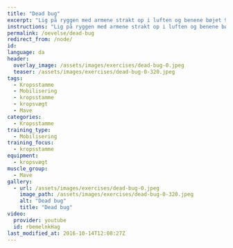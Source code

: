 ```yaml
---
title: "Dead bug"
excerpt: "Lig på ryggen med armene strakt op i luften og benene bøjet 90 grader. Gør lænden flad. Stram i mavemusklerne. Stræk det ene ben indtil du lige lader hælen ramme jorden. Samtidig strækker du modsatte arm over hovedet. Kropsstammen skal ikke bevæge sig. Udfør øvelsen relativt langsomt. "
instructions: "Lig på ryggen med armene strakt op i luften og benene bøjet 90 grader. Gør lænden flad. Stram i mavemusklerne. Stræk det ene ben indtil du lige lader hælen ramme jorden. Samtidig strækker du modsatte arm over hovedet. Kropsstammen skal ikke bevæge sig. Udfør øvelsen relativt langsomt. "
permalink: /oevelse/dead-bug
redirect_from: /node/
id: 
language: da
header:
  overlay_image: /assets/images/exercises/dead-bug-0.jpeg
  teaser: /assets/images/exercises/dead-bug-0-320.jpeg
tags:
  - Kropsstamme
  - Mobilisering
  - kropsstamme
  - kropsvægt
  - Mave
categories:
  - Kropsstamme
training_type: 
  - Mobilisering
training_focus: 
  - kropsstamme
equipment:
  - kropsvægt
muscle_group:
  - Mave
gallery:
  - url: /assets/images/exercises/dead-bug-0.jpeg
    image_path: /assets/images/exercises/dead-bug-0-320.jpeg
    alt: "Dead bug"
    title: "Dead bug"
video:
  provider: youtube
  id: rbemelnkHag
last_modified_at: 2016-10-14T12:08:27Z
---
```



